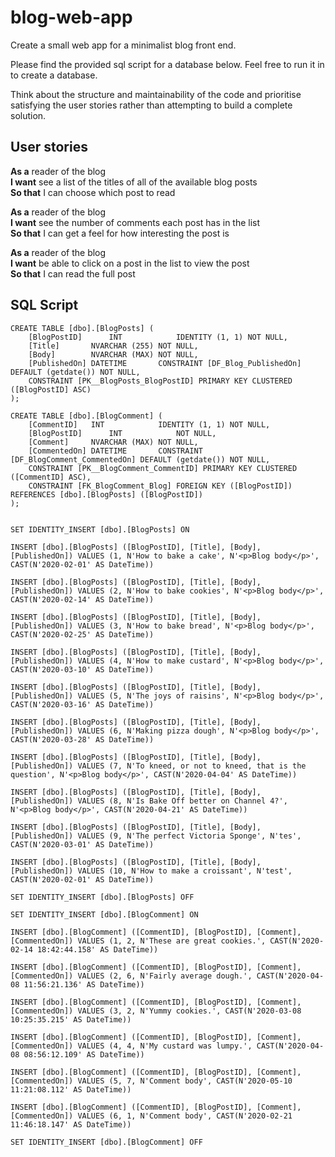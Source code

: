 # blog-web-app

Create a small web app for a minimalist blog front end.

Please find the provided sql script for a database below. Feel free to run it in to create a database.

Think about the structure and maintainability of the code and prioritise satisfying the user stories rather than attempting to build a complete solution.

## User stories

**As a** reader of the blog  
**I want** see a list of the titles of all of the available blog posts  
**So that** I can choose which post to read

**As a** reader of the blog  
**I want** see the number of comments each post has in the list  
**So that** I can get a feel for how interesting the post is

**As a** reader of the blog  
**I want** be able to click on a post in the list to view the post  
**So that** I can read the full post

## SQL Script

```
CREATE TABLE [dbo].[BlogPosts] (
    [BlogPostID]      INT            IDENTITY (1, 1) NOT NULL,
    [Title]       NVARCHAR (255) NOT NULL,
    [Body]        NVARCHAR (MAX) NOT NULL,
    [PublishedOn] DATETIME       CONSTRAINT [DF_Blog_PublishedOn] DEFAULT (getdate()) NOT NULL,
    CONSTRAINT [PK__BlogPosts_BlogPostID] PRIMARY KEY CLUSTERED ([BlogPostID] ASC)
);

CREATE TABLE [dbo].[BlogComment] (
    [CommentID]   INT            IDENTITY (1, 1) NOT NULL,
    [BlogPostID]      INT            NOT NULL,
    [Comment]     NVARCHAR (MAX) NOT NULL,
    [CommentedOn] DATETIME       CONSTRAINT [DF_BlogComment_CommentedOn] DEFAULT (getdate()) NOT NULL,
    CONSTRAINT [PK__BlogComment_CommentID] PRIMARY KEY CLUSTERED ([CommentID] ASC),
    CONSTRAINT [FK_BlogComment_Blog] FOREIGN KEY ([BlogPostID]) REFERENCES [dbo].[BlogPosts] ([BlogPostID])
);


SET IDENTITY_INSERT [dbo].[BlogPosts] ON 

INSERT [dbo].[BlogPosts] ([BlogPostID], [Title], [Body], [PublishedOn]) VALUES (1, N'How to bake a cake', N'<p>Blog body</p>', CAST(N'2020-02-01' AS DateTime))

INSERT [dbo].[BlogPosts] ([BlogPostID], [Title], [Body], [PublishedOn]) VALUES (2, N'How to bake cookies', N'<p>Blog body</p>', CAST(N'2020-02-14' AS DateTime))

INSERT [dbo].[BlogPosts] ([BlogPostID], [Title], [Body], [PublishedOn]) VALUES (3, N'How to bake bread', N'<p>Blog body</p>', CAST(N'2020-02-25' AS DateTime))

INSERT [dbo].[BlogPosts] ([BlogPostID], [Title], [Body], [PublishedOn]) VALUES (4, N'How to make custard', N'<p>Blog body</p>', CAST(N'2020-03-10' AS DateTime))

INSERT [dbo].[BlogPosts] ([BlogPostID], [Title], [Body], [PublishedOn]) VALUES (5, N'The joys of raisins', N'<p>Blog body</p>', CAST(N'2020-03-16' AS DateTime))

INSERT [dbo].[BlogPosts] ([BlogPostID], [Title], [Body], [PublishedOn]) VALUES (6, N'Making pizza dough', N'<p>Blog body</p>', CAST(N'2020-03-28' AS DateTime))

INSERT [dbo].[BlogPosts] ([BlogPostID], [Title], [Body], [PublishedOn]) VALUES (7, N'To kneed, or not to kneed, that is the question', N'<p>Blog body</p>', CAST(N'2020-04-04' AS DateTime))

INSERT [dbo].[BlogPosts] ([BlogPostID], [Title], [Body], [PublishedOn]) VALUES (8, N'Is Bake Off better on Channel 4?', N'<p>Blog body</p>', CAST(N'2020-04-21' AS DateTime))

INSERT [dbo].[BlogPosts] ([BlogPostID], [Title], [Body], [PublishedOn]) VALUES (9, N'The perfect Victoria Sponge', N'tes', CAST(N'2020-03-01' AS DateTime))

INSERT [dbo].[BlogPosts] ([BlogPostID], [Title], [Body], [PublishedOn]) VALUES (10, N'How to make a croissant', N'test', CAST(N'2020-02-01' AS DateTime))

SET IDENTITY_INSERT [dbo].[BlogPosts] OFF

SET IDENTITY_INSERT [dbo].[BlogComment] ON 

INSERT [dbo].[BlogComment] ([CommentID], [BlogPostID], [Comment], [CommentedOn]) VALUES (1, 2, N'These are great cookies.', CAST(N'2020-02-14 18:42:44.158' AS DateTime))

INSERT [dbo].[BlogComment] ([CommentID], [BlogPostID], [Comment], [CommentedOn]) VALUES (2, 6, N'Fairly average dough.', CAST(N'2020-04-08 11:56:21.136' AS DateTime))

INSERT [dbo].[BlogComment] ([CommentID], [BlogPostID], [Comment], [CommentedOn]) VALUES (3, 2, N'Yummy cookies.', CAST(N'2020-03-08 10:25:35.215' AS DateTime))

INSERT [dbo].[BlogComment] ([CommentID], [BlogPostID], [Comment], [CommentedOn]) VALUES (4, 4, N'My custard was lumpy.', CAST(N'2020-04-08 08:56:12.109' AS DateTime))

INSERT [dbo].[BlogComment] ([CommentID], [BlogPostID], [Comment], [CommentedOn]) VALUES (5, 7, N'Comment body', CAST(N'2020-05-10 11:21:08.112' AS DateTime))

INSERT [dbo].[BlogComment] ([CommentID], [BlogPostID], [Comment], [CommentedOn]) VALUES (6, 1, N'Comment body', CAST(N'2020-02-21 11:46:18.147' AS DateTime))

SET IDENTITY_INSERT [dbo].[BlogComment] OFF

```
